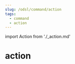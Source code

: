 ```yaml
---
slug: /odsl/command/action
tags:
  - command
  - action
---
```

import Action from './_action.md'

action
=========

<Action />